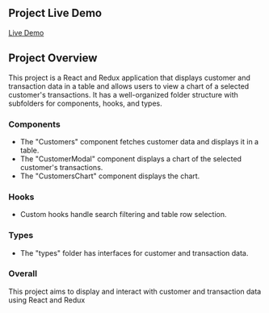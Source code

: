 ## Project Live Demo
<a href="https://sherif-el-sheikh.github.io/Customers-Transactions/" target="_blank" rel="noreferrer">Live Demo</a>
## Project Overview
This project is a React and Redux application that displays customer and transaction data in a table and allows users to view a chart of a selected customer's transactions. It has a well-organized folder structure with subfolders for components, hooks, and types.

### Components
* The "Customers" component fetches customer data and displays it in a table.
* The "CustomerModal" component displays a chart of the selected customer's transactions.
* The "CustomersChart" component displays the chart.

### Hooks
* Custom hooks handle search filtering and table row selection.

### Types
* The "types" folder has interfaces for customer and transaction data.

### Overall
 This project aims to display and interact with customer and transaction data using React and Redux
